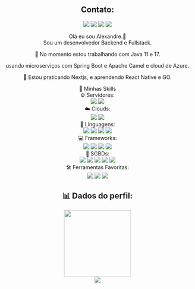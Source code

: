 
<h2 align="center"> Contato:</h2>


<p align="center">
  <a href="mailto:lexx_89@hotmail.com" alt="Gmail">
  <img src="https://img.shields.io/badge/Microsoft_Outlook-0078D4?style=for-the-badge&logo=microsoft-outlook&logoColor=white" /></a>
  <a href="mailto:alexandre.pl.siqueira@gmail.com" alt="Gmail">
  <img src="https://img.shields.io/badge/Gmail-D14836?style=for-the-badge&logo=gmail&logoColor=white" /></a>
  <a href="https://www.linkedin.com/in/alexandre-siqueira-521458109" alt="Linkedin">
  <img src="https://img.shields.io/badge/linkedin-%230077B5.svg?style=for-the-badge&logo=linkedin&logoColor=white" /></a>
  <a href="https://wa.me/5519997253215" alt="WhatsApp">
  <img src="https://img.shields.io/badge/WhatsApp-25D366?style=for-the-badge&logo=whatsapp&logoColor=white"/></a>
</p>


<div align="center"> Olá eu sou Alexandre.👋</div>
<div align="center"> Sou um desenvolvedor Backend e Fullstack.</div>

<p align="center">🔭 No momento estou trabalhando com Java 11 e 17.</p>
 <p align="center">usando microserviços com Spring Boot e Apache Camel e cloud de Azure.</p>

<p align="center">🌱 Estou praticando Nextjs, e aprendendo React Native e GO.</p>

<div align="center"> 🚀 Minhas Skills </div>

<div align="center"> ⚙️ Servidores:</div>
<div align="center">
  <img src="https://img.shields.io/badge/Linux-FCC624?style=for-the-badge&logo=linux&logoColor=black"/>
  <img src="https://img.shields.io/badge/Windows-0078D6?style=for-the-badge&logo=windows&logoColor=white"/>
</div>

<div align="center"> ☁️ Clouds:</div>
<div  align="center">
  <img src="https://img.shields.io/badge/AWS-%23FF9900.svg?style=for-the-badge&logo=amazon-aws&logoColor=white"/>
  <img src="https://img.shields.io/badge/azure-%230072C6.svg?style=for-the-badge&logo=microsoftazure&logoColor=white"/>
</div>

<div align="center"> 🧮 Linguagens:<div>

<div  align="center">
  <img src="https://img.shields.io/badge/Java-ED8B00?style=for-the-badge&logo=openjdk&logoColor=white"/>
  <img src="https://img.shields.io/badge/javascript-%23323330.svg?style=for-the-badge&logo=javascript&logoColor=%23F7DF1E"/>
  <img src="https://img.shields.io/badge/typescript-%23007ACC.svg?style=for-the-badge&logo=typescript&logoColor=white"/>  
  <img src="https://img.shields.io/badge/php-%23777BB4.svg?style=for-the-badge&logo=php&logoColor=white"/>
</div>

<div align="center"> 💻 Frameworks:</div>

<div align="center">
  <img src="https://img.shields.io/badge/Spring-6DB33F?style=for-the-badge&logo=spring&logoColor=white"/>
  <img src="https://img.shields.io/badge/Angular-DD0031?style=for-the-badge&logo=angular&logoColor=white"/>
  <img src="https://img.shields.io/badge/React-20232A?style=for-the-badge&logo=react&logoColor=61DAFB"/>
  <img src="https://img.shields.io/badge/Next-black?style=for-the-badge&logo=next.js&logoColor=white"/>
</div>

<div align="center">💽 SGBDs:</div>

<div align="center">
  <img src="https://img.shields.io/badge/PostgreSQL-316192?style=for-the-badge&logo=postgresql&logoColor=white"/>
  <img src="https://img.shields.io/badge/MySQL-00000F?style=for-the-badge&logo=mysql&logoColor=white"/>
  <img src="https://img.shields.io/badge/Microsoft%20SQL%20Server-CC2927?style=for-the-badge&logo=microsoft%20sql%20server&logoColor=white"/>  
  <img src="https://img.shields.io/badge/MongoDB-4EA94B?style=for-the-badge&logo=mongodb&logoColor=white"/>
  <img src="https://img.shields.io/badge/redis-%23DD0031.svg?&style=for-the-badge&logo=redis&logoColor=white"/>
</div>

<div align="center">🛠 Ferramentas Favoritas:</div>

<div align="center">
  <img src="https://img.shields.io/badge/Visual%20Studio%20Code-0078d7.svg?style=for-the-badge&logo=visual-studio-code&logoColor=white"/>
  <img src="https://img.shields.io/badge/Postman-FF6C37?style=for-the-badge&logo=postman&logoColor=white"/>
  <img src="https://img.shields.io/badge/sublime_text-%23575757.svg?style=for-the-badge&logo=sublime-text&logoColor=important"/>

</div>

<h2 align="center">📊 Dados do perfil:</div>
  <div align="center">
    <img height="180em" src="https://github-readme-stats.vercel.app/api/top-langs/?username=asreal089&layout=compact&langs_count=7&theme=tokyonight"/>
  </div>
  <div align="center">
    <img  src="https://github-profile-trophy.vercel.app/?username=asreal089&theme=tokyonight&column=3&margin-w=15&margin-h=15)](https://github.com/ryo-ma/github-profile-trophy" />    
  </div>

